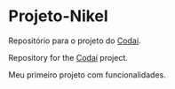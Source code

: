 # Projeto-Nikel

Repositório para o projeto do [Codaí](https://plataforma.growdev.com.br/curso/codai).

Repository for the [Codaí](https://plataforma.growdev.com.br/curso/codai) project.

Meu primeiro projeto com funcionalidades.

